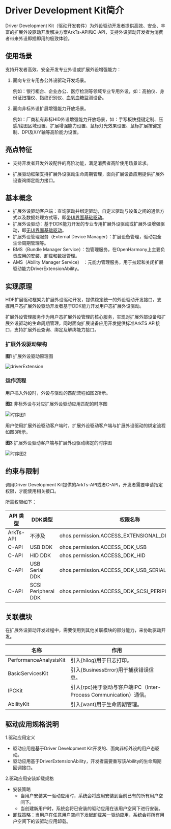 # Driver Development Kit简介

Driver Development Kit（驱动开发套件）为外设驱动开发者提供高效、安全、丰富的扩展外设驱动开发解决方案ArkTs-API和C-API，支持外设驱动开发者为消费者带来外设即插即用的极致体验。

## 使用场景

支持开发者高效、安全开发专业外设或扩展外设增强能力：

1. 面向专业专用办公外设驱动开发场景。

   例如：银行柜台、企业办公、医疗检测等领域专业专用外设，如：高拍仪、身份证扫描仪、指纹识别仪、血氧血糖监测设备。

2. 面向非标外设扩展增强能力开放场景。

   例如：厂商私有非标HID外设增强能力开放场景，如：手写板快捷键定制、压感/绘图区域设置、扩展增强能力设置、鼠标灯光效果设置、鼠标扩展按键定制、DPI及X/Y轴等高阶能力设置。

## 亮点特征

- 支持开发者开发外设配件的高阶功能，满足消费者高阶使用场景诉求。

- 扩展驱动框架支持扩展外设驱动生命周期管理，面向扩展设备应用提供扩展外设查询绑定能力接口。

## 基本概念

- 扩展外设驱动客户端：查询驱动并绑定驱动，自定义驱动与设备之间的通信方式以及数据处理方式等，即[带UI界面基础驱动](externaldevice-guidelines.md)。
- 扩展外设驱动：基于DDK能力开发的专业专用扩展外设驱动或扩展外设增强驱动，即[无UI界面基础驱动](driverextensionability.md)。
- 扩展外设管理服务（External Device Manager）：扩展设备管理，驱动包全生命周期管理等。
- BMS（Bundle Manager Service）：包管理服务，在OpenHarmony上主要负责应用的安装、卸载和数据管理。
- AMS（Ability Manager Service） ：元能力管理服务，用于拉起和关闭扩展驱动能力DriverExtensionAbility。

## 实现原理

HDF扩展驱动框架为扩展外设驱动开发，提供稳定统一的外设驱动开发接口，支撑用户态扩展外设驱动开发者基于DDK能力开发用户态扩展外设驱动。

扩展外设管理服务作为用户态扩展外设管理的核心服务，实现对扩展外部设备和扩展外设驱动的生命周期管理，同时面向扩展设备应用开发提供标准ArkTS API接口，支持扩展外设查询、绑定及解绑能力接口。

### 扩展外设驱动架构

  **图1** 扩展外设驱动原理图  

![driverExtension](figures/driverExtension.png)


### 运作流程

用户插入外设时，外设与驱动的匹配流程如图2所示。

**图2** 非标外设与对应扩展外设驱动应用匹配的时序图

![时序图1](figures/timeSeries2.png)

用户使用扩展外设驱动客户端时，扩展外设驱动客户端与扩展外设驱动的绑定流程如图3所示。

**图3** 扩展外设驱动客户端与扩展外设驱动绑定的时序图

![时序图2](figures/timeSeries1.png)

## 约束与限制

调用Driver Development Kit提供的ArkTs-API或者C-API，开发者需要申请指定权限，才能使用相关接口。

所需权限如下：

| API 类型 | DDK类型 | 权限名称 |
| --------- | --------- | --------- |
| ArkTs-API | 不涉及 | ohos.permission.ACCESS_EXTENSIONAL_DEVICE_DRIVER |
| C-API     | USB DDK | ohos.permission.ACCESS_DDK_USB |
| C-API     | HID DDK | ohos.permission.ACCESS_DDK_HID |
| C-API     | USB Serial DDK | ohos.permission.ACCESS_DDK_USB_SERIAL |
| C-API     | SCSI Peripheral DDK | ohos.permission.ACCESS_DDK_SCSI_PERIPHERAL |

## 关联模块

在扩展外设驱动开发过程中，需要使用到其他关联模块的部分能力，来协助驱动开发。

| 名称 | 作用 | 
| --------- | --------- |
| PerformanceAnalysisKit | 引入{hilog}用于日志打印。| 
| BasicServicesKit       | 引入{BusinessError}用于捕获错误信息。 |
| IPCKit                 | 引入{rpc}用于驱动与客户端IPC（Inter-Process Communication）通信。|
| AbilityKit             | 引入{want}用于生命周期管理。|

## 驱动应用规格说明
1.驱动应用定义
- 驱动应用是基于Driver Development Kit开发的、面向非标外设的用户态驱动。
- 驱动应用基于DriverExtensionAbility，开发者需要重写该Ability的生命周期回调接口。

2.驱动应用安装卸载规格
- 安装策略
  - 当用户安装某一驱动应用时，系统会将应用安装到当前已有的所有用户空间下。
  - 当创建新用户时，系统会将已安装的驱动应用在该用户空间下进行安装。
- 卸载策略：当用户在任意用户空间下发起卸载某一驱动应用，系统会将所有用户空间下的该驱动应用卸载。